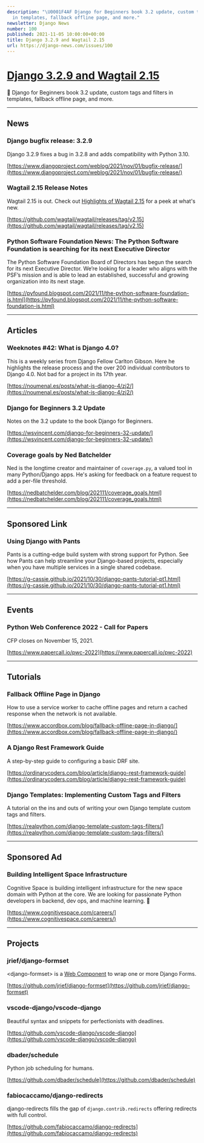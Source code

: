 ```yaml
---
description: "\U0001F4AF Django for Beginners book 3.2 update, custom tags and filters
  in templates, fallback offline page, and more."
newsletter: Django News
number: 100
published: 2021-11-05 10:00:00+00:00
title: Django 3.2.9 and Wagtail 2.15
url: https://django-news.com/issues/100
---
```


# [Django 3.2.9 and Wagtail 2.15](https://django-news.com/issues/100)

💯 Django for Beginners book 3.2 update, custom tags and filters in templates, fallback offline page, and more.

----

## News

### Django bugfix release: 3.2.9

<p>Django 3.2.9 fixes a bug in 3.2.8 and adds compatibility with Python 3.10.</p>

[https://www.djangoproject.com/weblog/2021/nov/01/bugfix-release/](https://www.djangoproject.com/weblog/2021/nov/01/bugfix-release/)

### Wagtail 2.15 Release Notes

<p>Wagtail 2.15 is out. Check out <a href="https://cur.at/ukJAguF">Highlights of Wagtail 2.15</a> for a peek at what's new.</p>

[https://github.com/wagtail/wagtail/releases/tag/v2.15](https://github.com/wagtail/wagtail/releases/tag/v2.15)

### Python Software Foundation News: The Python Software Foundation is searching for its next Executive Director

<p>The Python Software Foundation Board of Directors has begun the search for its next Executive Director. We’re looking for a leader who aligns with the PSF’s mission and is able to lead an established, successful and growing organization into its next stage.</p>

[https://pyfound.blogspot.com/2021/11/the-python-software-foundation-is.html](https://pyfound.blogspot.com/2021/11/the-python-software-foundation-is.html)

----

## Articles

### Weeknotes #42: What is Django 4.0?

<p>This is a weekly series from Django Fellow Carlton Gibson. Here he highlights the release process and the over 200 individual contributors to Django 4.0. Not bad for a project in its 17th year.</p>

[https://noumenal.es/posts/what-is-django-4/zj2/](https://noumenal.es/posts/what-is-django-4/zj2/)

### Django for Beginners 3.2 Update

<p>Notes on the 3.2 update to the book Django for Beginners.</p>

[https://wsvincent.com/django-for-beginners-32-update/](https://wsvincent.com/django-for-beginners-32-update/)

### Coverage goals by Ned Batchelder

<p>Ned is the longtime creator and maintainer of <code>coverage.py</code>, a valued tool in many Python/Django apps. He's asking for feedback on a feature request to add a per-file threshold.</p>

[https://nedbatchelder.com/blog/202111/coverage_goals.html](https://nedbatchelder.com/blog/202111/coverage_goals.html)

----

## Sponsored Link

### Using Django with Pants

<p>Pants is a cutting-edge build system with strong support for Python. See how Pants can help streamline your Django-based projects, especially when you have multiple services in a single shared codebase.</p>

[https://g-cassie.github.io/2021/10/30/django-pants-tutorial-pt1.html](https://g-cassie.github.io/2021/10/30/django-pants-tutorial-pt1.html)

----

## Events

### Python Web Conference 2022 - Call for Papers

<p>CFP closes on November 15, 2021.</p>

[https://www.papercall.io/pwc-2022](https://www.papercall.io/pwc-2022)

----

## Tutorials

### Fallback Offline Page in Django

<p>How to use a service worker to cache offline pages and return a cached response when the network is not available.</p>

[https://www.accordbox.com/blog/fallback-offline-page-in-django/](https://www.accordbox.com/blog/fallback-offline-page-in-django/)

### A Django Rest Framework Guide

<p>A step-by-step guide to configuring a basic DRF site.</p>

[https://ordinarycoders.com/blog/article/django-rest-framework-guide](https://ordinarycoders.com/blog/article/django-rest-framework-guide)

### Django Templates: Implementing Custom Tags and Filters

<p>A tutorial on the ins and outs of writing your own Django template custom tags and filters.</p>

[https://realpython.com/django-template-custom-tags-filters/](https://realpython.com/django-template-custom-tags-filters/)

----

## Sponsored Ad

### Building Intelligent Space Infrastructure

<p>Cognitive Space is building intelligent infrastructure for the new space domain with Python at the core. We are looking for passionate Python developers in backend, dev ops, and machine learning. 🖖</p>

[https://www.cognitivespace.com/careers/](https://www.cognitivespace.com/careers/)

----

## Projects

### jrief/django-formset

<p>&lt;django-formset> is a <a href="https://cur.at/TOGZDhy">Web Component</a> to wrap one or more Django Forms.</p>

[https://github.com/jrief/django-formset](https://github.com/jrief/django-formset)

### vscode-django/vscode-django

<p>Beautiful syntax and snippets for perfectionists with deadlines.</p>

[https://github.com/vscode-django/vscode-django](https://github.com/vscode-django/vscode-django)

### dbader/schedule

<p>Python job scheduling for humans.</p>

[https://github.com/dbader/schedule](https://github.com/dbader/schedule)

### fabiocaccamo/django-redirects

<p>django-redirects fills the gap of <code>django.contrib.redirects</code> offering redirects with full control.</p>

[https://github.com/fabiocaccamo/django-redirects](https://github.com/fabiocaccamo/django-redirects)